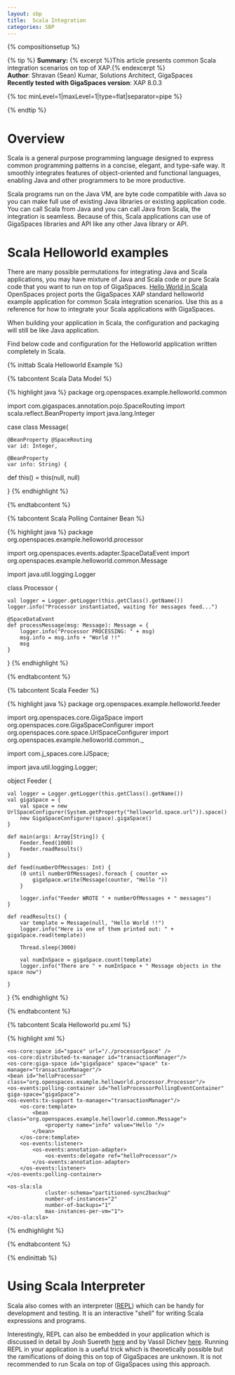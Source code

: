 ```yaml
---
layout: sbp
title:  Scala Integration
categories: SBP
---
```


{% compositionsetup %}

{% tip %}
**Summary:** {% excerpt %}This article presents common Scala integration scenarios on top of XAP.{% endexcerpt %}<br/>
**Author**: Shravan (Sean) Kumar, Solutions Architect, GigaSpaces<br/>
**Recently tested with GigaSpaces version**: XAP 8.0.3<br/>

{% toc minLevel=1|maxLevel=1|type=flat|separator=pipe %}

{% endtip %}

# Overview

Scala is a general purpose programming language designed to express common programming patterns in a concise, elegant, and type-safe way. It smoothly integrates features of object-oriented and functional languages, enabling Java and other programmers to be more productive.

Scala programs run on the Java VM, are byte code compatible with Java so you can make full use of existing Java libraries or existing application code. You can call Scala from Java and you can call Java from Scala, the integration is seamless. Because of this, Scala applications can use of GigaSpaces libraries and API like any other Java library or API.

# Scala Helloworld examples

There are many possible permutations for integrating Java and Scala applications, you may have mixture of Java and Scala code or pure Scala code that you want to run on top of GigaSpaces. [Hello World in Scala](http://www.openspaces.org/display/SCL/Hello+World+in+Scala) OpenSpaces project ports the GigaSpaces XAP standard helloworld example application for common Scala integration scenarios. Use this as a reference for how to integrate your Scala applications with GigaSpaces.

When building your application in Scala, the configuration and packaging will still be like Java application.

Find below code and configuration for the Helloworld application written completely in Scala.

{% inittab Scala Helloworld Example %}

{% tabcontent Scala Data Model %}

{% highlight java %}
package org.openspaces.example.helloworld.common

import com.gigaspaces.annotation.pojo.SpaceRouting
import scala.reflect.BeanProperty
import java.lang.Integer

case class Message(

    @BeanProperty @SpaceRouting
    var id: Integer,

    @BeanProperty
    var info: String) {

  def this() = this(null, null)

}
{% endhighlight %}

{% endtabcontent %}

{% tabcontent Scala Polling Container Bean %}

{% highlight java %}
package org.openspaces.example.helloworld.processor

import org.openspaces.events.adapter.SpaceDataEvent
import org.openspaces.example.helloworld.common.Message

import java.util.logging.Logger

class Processor {

	val logger = Logger.getLogger(this.getClass().getName())
	logger.info("Processor instantiated, waiting for messages feed...")

	@SpaceDataEvent
	def processMessage(msg: Message): Message = {
		logger.info("Processor PROCESSING: " + msg)
		msg.info = msg.info + "World !!"
		msg
	}

}
{% endhighlight %}

{% endtabcontent %}

{% tabcontent Scala Feeder %}

{% highlight java %}
package org.openspaces.example.helloworld.feeder

import org.openspaces.core.GigaSpace
import org.openspaces.core.GigaSpaceConfigurer
import org.openspaces.core.space.UrlSpaceConfigurer
import org.openspaces.example.helloworld.common._

import com.j_spaces.core.IJSpace;

import java.util.logging.Logger;

object Feeder {

	val logger = Logger.getLogger(this.getClass().getName())
	val gigaSpace = {
		val space = new UrlSpaceConfigurer(System.getProperty("helloworld.space.url")).space()
		new GigaSpaceConfigurer(space).gigaSpace()
	}

	def main(args: Array[String]) {
		Feeder.feed(1000)
		Feeder.readResults()
	}

	def feed(numberOfMessages: Int) {
		(0 until numberOfMessages).foreach { counter =>
			gigaSpace.write(Message(counter, "Hello "))
		}

		logger.info("Feeder WROTE " + numberOfMessages + " messages")
	}

	def readResults() {
		var template = Message(null, "Hello World !!")
		logger.info("Here is one of them printed out: " + gigaSpace.read(template))

		Thread.sleep(3000)

		val numInSpace = gigaSpace.count(template)
		logger.info("There are " + numInSpace + " Message objects in the space now")

	}

}
{% endhighlight %}

{% endtabcontent %}

{% tabcontent Scala Helloworld pu.xml %}

{% highlight xml %}
<?xml version="1.0" encoding="UTF-8"?>
<beans xmlns="http://www.springframework.org/schema/beans"
       xmlns:xsi="http://www.w3.org/2001/XMLSchema-instance"
       xmlns:os-core="http://www.openspaces.org/schema/core"
       xmlns:os-events="http://www.openspaces.org/schema/events"
       xmlns:os-remoting="http://www.openspaces.org/schema/remoting"
       xmlns:os-sla="http://www.openspaces.org/schema/sla"
       xsi:schemaLocation="http://www.springframework.org/schema/beans
       http://www.springframework.org/schema/beans/spring-beans-3.0.xsd
       http://www.openspaces.org/schema/core http://www.openspaces.org/schema/8.0/core/openspaces-core.xsd
       http://www.openspaces.org/schema/events http://www.openspaces.org/schema/8.0/events/openspaces-events.xsd
       http://www.openspaces.org/schema/remoting http://www.openspaces.org/schema/8.0/remoting/openspaces-remoting.xsd
       http://www.openspaces.org/schema/sla http://www.openspaces.org/schema/8.0/sla/openspaces-sla.xsd">

    <os-core:space id="space" url="/./processorSpace" />
    <os-core:distributed-tx-manager id="transactionManager"/>
    <os-core:giga-space id="gigaSpace" space="space" tx-manager="transactionManager"/>
    <bean id="helloProcessor" class="org.openspaces.example.helloworld.processor.Processor"/>
    <os-events:polling-container id="helloProcessorPollingEventContainer" giga-space="gigaSpace">
    <os-events:tx-support tx-manager="transactionManager"/>
		<os-core:template>
			<bean class="org.openspaces.example.helloworld.common.Message">
				<property name="info" value="Hello "/>
			</bean>
		</os-core:template>
		<os-events:listener>
			<os-events:annotation-adapter>
				<os-events:delegate ref="helloProcessor"/>
			</os-events:annotation-adapter>
		</os-events:listener>
	</os-events:polling-container>

	<os-sla:sla
				cluster-schema="partitioned-sync2backup"
				number-of-instances="2"
				number-of-backups="1"
				max-instances-per-vm="1">
	</os-sla:sla>
</beans>
{% endhighlight %}

{% endtabcontent %}

{% endinittab %}

# Using Scala Interpreter

Scala also comes with an interpreter ([REPL](http://www.scala-lang.org/node/2097)) which can be handy for development and testing. It is an interactive "shell" for writing Scala expressions and programs.

Interestingly, REPL can also be embedded in your application which is discussed in detail by Josh Suereth  [here](http://suereth.blogspot.com/2009/04/embedding-scala-interpreter.html) and by Vassil Dichev [here](http://speaking-my-language.blogspot.com/2009/11/embedded-scala-interpreter.html). Running REPL in your application is a useful trick which is theoretically possible but the ramifications of doing this on top of GigaSpaces are unknown. It is not recommended to run Scala on top of GigaSpaces using this approach.

